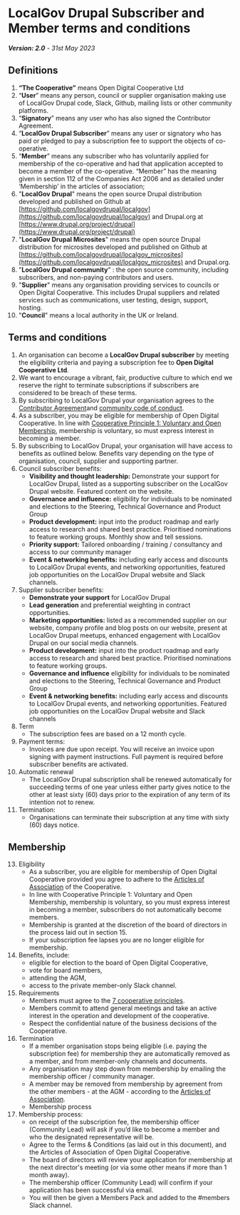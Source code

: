 # LocalGov Drupal Subscriber and Member terms and conditions

_**Version: 2.0** - 31st May 2023_

## Definitions

1. **“The Cooperative”** means Open Digital Cooperative Ltd
2. “**User**” means any person, council or supplier organisation making use of LocalGov Drupal code, Slack, Github, mailing lists or other community platforms. 
3. “**Signatory**” means any user who has also signed the Contributor Agreement. 
4. “**LocalGov Drupal Subscriber**” means any user or signatory who has paid or pledged to pay a subscription fee to support the objects of co-operative.
5. “**Member**” means any subscriber who has voluntarily applied for membership of the co-operative and had that application accepted to become a member of the co-operative. “Member” has the meaning given in section 112 of the Companies Act 2006 and as detailed under ‘Membership’ in the articles of association;
6. "**LocalGov Drupal**" means the open source Drupal distribution developed and published on Github at [https://github.com/localgovdrupal/localgov](https://github.com/localgovdrupal/localgov) and Drupal.org at [https://www.drupal.org/project/drupal](https://www.drupal.org/project/drupal) 
7. "**LocalGov Drupal Microsites**" means the open source Drupal distribution for microsites developed and published on Github at [https://github.com/localgovdrupal/localgov_microsites](https://github.com/localgovdrupal/localgov_microsites) and Drupal.org.    
8. "**LocalGov Drupal community**" : the open source community, including subscribers, and non-paying contributors and users.
10. "**Supplier**" means any organisation providing services to councils or Open Digital Cooperative. This includes Drupal suppliers and related services such as communications, user testing, design, support, hosting. 
11. "**Council**" means a local authority in the UK or Ireland. 


## Terms and conditions

1. An organisation can become a **LocalGov Drupal subscriber** by meeting the eligibility criteria and paying a subscription fee to **Open Digital Cooperative Ltd**.
2. We want to encourage a vibrant, fair, productive culture to which end we reserve the right to terminate subscriptions if subscribers are considered to be breach of these terms.
3. By subscribing to LocalGov Drupal your organisation agrees to the [Contributor Agreement](https://localgovdrupal.org/councils/contributor-agreement)and [community code of conduct](https://localgovdrupal.org/resources/code-conduct).
5. As a subscriber, you may be eligible for membership of Open Digital Cooperative. In line with [Cooperative Principle 1: Voluntary and Open Membership](https://www.ica.coop/en/cooperatives/cooperative-identity), membership is voluntary, so must express interest in becoming a member. 
6. By subscribing to LocalGov Drupal, your organisation will have access to benefits as outlined below. Benefits vary depending on the type of organisation, council, supplier and supporting partner. 
7. Council subscriber benefits:
    - **Visibility and thought leadership:** Demonstrate your support for LocalGov Drupal, listed as a supporting subscriber on the LocalGov Drupal website. Featured content on the website.
    - **Governance and influence:** eligibility for individuals to be nominated and elections to the Steering, Technical Governance and Product Group
    - **Product development:** input into the product roadmap and early access to research and shared best practice. Prioritised nominations to feature working groups. Monthly show and tell sessions.
    - **Priority support:** Tailored onboarding / training / consultancy and access to our community manager
    - **Event & networking benefits:** including early access and discounts to LocalGov Drupal events, and networking opportunities, featured job opportunities on the LocalGov Drupal website and Slack channels.
8. Supplier subscriber benefits: 
    - **Demonstrate your support** for LocalGov Drupal
    - **Lead generation** and preferential weighting in contract opportunities.
    - **Marketing opportunities:** listed as a recommended supplier on our website, company profile and blog posts on our website, present at LocalGov Drupal meetups, enhanced engagement with LocalGov Drupal on our social media channels.   
    - **Product development:** input into the product roadmap and early access to research and shared best practice. Prioritised nominations to feature working groups.
    - **Governance and influence** eligibility for individuals to be nominated and elections to the Steering, Technical Governance and Product Group
    - **Event & networking benefits:** including early access and discounts to LocalGov Drupal events, and networking opportunities. Featured job opportunities on the LocalGov Drupal website and Slack channels
9. Term
    -  The subscription fees are based on a 12 month cycle. 
10. Payment terms: 
    - Invoices are due upon receipt. You will receive an invoice upon signing with payment instructions. Full payment is required before subscriber benefits are activated.
11. Automatic renewal
    - The LocalGov Drupal subscription shall be renewed automatically for succeeding terms of one year unless either party gives notice to the other at least sixty (60) days prior to the expiration of any term of its intention not to renew.
12. Termination: 
    - Organisations can terminate their subscription at any time with sixty (60) days notice. 

## Membership

13. Eligibility
      - As a subscriber, you are eligible for membership of Open Digital Cooperative provided you agree to adhere to the [Articles of Association](https://docs.google.com/document/d/19e3FSNjxPwe-ZCIvZCQjpYa_SwOzg1dB/edit) of the Cooperative.
      - In line with Cooperative Principle 1: Voluntary and Open Membership, membership is voluntary, so you must express interest in becoming a member, subscribers do not automatically become members.
      - Membership is granted at the discretion of the board of directors in the process laid out in section 15.
      - If your subscription fee lapses you are no longer eligible for membership.
14. Benefits, include:
      - eligible for election to the board of Open Digital Cooperative,
      - vote for board members,
      - attending the AGM,
      - access to the private member-only Slack channel.
14. Requirements
      - Members must agree to the [7 cooperative principles](https://www.ica.coop/en/cooperatives/cooperative-identity/).
      - Members commit to attend general meetings and take an active interest in the operation and development of the cooperative.
      - Respect the confidential nature of the business decisions of the Cooperative.
15. Termination
      - If a member organisation stops being eligible (i.e. paying the subscription fee) for membership they are automatically removed as a member, and from member-only channels and documents. 
      - Any organisation may step down from membership by emailing the membership officer / community manager. 
      - A member may be removed from membership by agreement from the other members - at the AGM - according to the [Articles of Association](https://docs.google.com/document/d/19e3FSNjxPwe-ZCIvZCQjpYa_SwOzg1dB/edit).
      - Membership process
16. Membership process: 
      - on receipt of the subscription fee, the membership officer (Community Lead) will ask if you’d like to become a member and who the designated representative will be.
      - Agree to the Terms & Conditions (as laid out in this document), and the Articles of Association of Open Digital Cooperative.
      - The board of directors will review your application for membership at the next director's meeting (or via some other means if more than 1 month away).
      - The membership officer (Community Lead) will confirm if your application has been successful via email.
      - You will then be given a Members Pack and added to the #members Slack channel.



